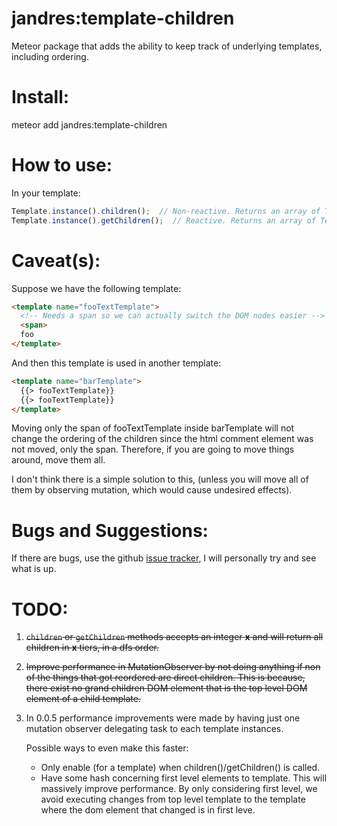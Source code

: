 # jandres:template-children
Meteor package that adds the ability to keep track of underlying templates, including ordering.

# Install:

meteor add jandres:template-children

# How to use:

In your template:

```js
Template.instance().children();  // Non-reactive. Returns an array of Template instances that are a direct children.
Template.instance().getChildren();  // Reactive. Returns an array of Template instances that are  a direct children.
```

# Caveat(s):

Suppose we have the following template:

```html
<template name="fooTextTemplate">
  <!-- Needs a span so we can actually switch the DOM nodes easier -->
  <span>
  foo
</template>
```

And then this template is used in another template:

```html
<template name="barTemplate">
  {{> fooTextTemplate}}
  {{> fooTextTemplate}}
</template>
```

Moving only the span of fooTextTemplate inside barTemplate will not change the ordering of the children since
the html comment element was not moved, only the span. Therefore, if you are going to move things around, move
them all.

I don't think there is a simple solution to this, (unless you will move all of them by observing
mutation, which would cause undesired effects).

# Bugs and Suggestions:

If there are bugs, use the github [issue tracker](https://github.com/JoeyAndres/template-children/issues), I will
personally try and see what is up.

# TODO:
1. ~~`children` or `getChildren` methods accepts an integer **x** and will return all children in **x** tiers, in a dfs
   order.~~
2. ~~Improve performance in MutationObserver by not doing anything if non of the things that got reordered are direct
   children. This is because, there exist no grand children DOM element that is the top level DOM element of a child
   template.~~
3. In 0.0.5 performance improvements were made by having just one mutation observer delegating task to each template
   instances.
   
   Possible ways to even make this faster:
   - Only enable (for a template) when children()/getChildren() is called.
   - Have some hash concerning first level elements to template. This will massively improve performance. By only
     considering first level, we avoid executing changes from top level template to the template where the dom element
     that changed is in first leve.